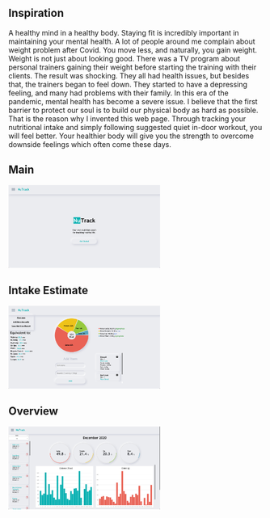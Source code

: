 ## Inspiration
A healthy mind in a healthy body. Staying fit is incredibly important in maintaining your mental health. A lot of people around me complain about weight problem after Covid. You move less, and naturally, you gain weight. Weight is not just about looking good. There was a TV program about personal trainers gaining their weight before starting the training with their clients. The result was shocking. They all had health issues, but besides that, the trainers began to feel down. They started to have a depressing feeling, and many had problems with their family. In this era of the pandemic, mental health has become a severe issue. I believe that the first barrier to protect our soul is to build our physical body as hard as possible. That is the reason why I invented this web page. Through tracking your nutritional intake and simply following suggested quiet in-door workout, you will feel better. Your healthier body will give you the strength to overcome downside feelings which often come these days.

## Main
<img src="/public/ReadMeImgs/mainpage.png" alt="mainpage" width="300px" height="auto">

## Intake Estimate
<img src="/public/ReadMeImgs/nutrition.png" alt="mainpage" width="300px" height="auto">

## Overview
<img src="/public/ReadMeImgs/overview.png" alt="mainpage" width="300px" height="auto">
